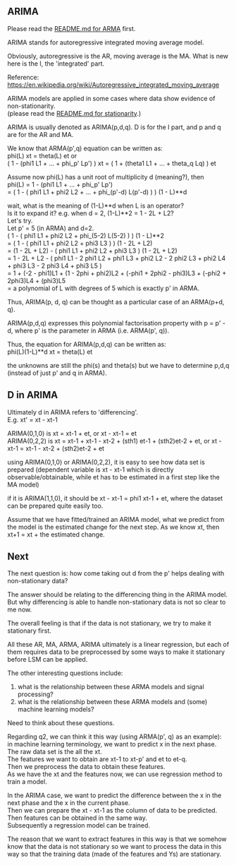 ARIMA
-------------

Please read the [README.md for ARMA](../ARMA/README.md) first.

ARIMA stands for autoregressive integrated moving average model.

Obviously, autoregressive is the AR, moving average is the MA.
What is new here is the I, the 'integrated' part.

Reference: https://en.wikipedia.org/wiki/Autoregressive_integrated_moving_average

ARIMA models are applied in some cases where data show evidence of non-stationarity.  
(please read the [README.md for stationarity](../stationarity/README.md).)

ARIMA is usually denoted as ARIMA(p,d,q).
D is for the I part, and p and q are for the AR and MA.

We know that ARMA(p',q) equation can be written as:  
phi(L) xt = theta(L) et or  
( 1 - (phi1 L1 + ... + phi_p' Lp') ) xt = ( 1 + (theta1 L1 + ... + theta_q Lq) ) et


Assume now phi(L) has a unit root of multiplicity d (meaning?), then  
phi(L) = 1 - (phi1 L1 + ... + phi_p' Lp')  
= ( 1 - ( phi1 L1 + phi2 L2 + ... + phi_(p'-d) L(p'-d) ) ) (1 - L)**d

wait, what is the meaning of (1-L)**d when L is an operator?  
Is it to expand it? e.g. when d = 2, (1-L)**2 = 1 - 2L + L2?  
Let's try.  
Let p' = 5 (in ARMA) and d=2.  
( 1 - ( phi1 L1 + phi2 L2 + phi_(5-2) L(5-2) ) ) (1 - L)**2  
= ( 1 - ( phi1 L1 + phi2 L2 + phi3 L3 ) ) (1 - 2L + L2)  
= (1 - 2L + L2) - ( phi1 L1 + phi2 L2 + phi3 L3 ) (1 - 2L + L2)  
= 1 - 2L + L2 - ( phi1 L1 - 2 phi1 L2 + phi1 L3 + phi2 L2 - 2 phi2 L3 + phi2 L4 + phi3 L3 - 2 phi3 L4 + phi3 L5  )  
= 1 + (-2 - phi1)L1 + (1 - 2phi + phi2)L2 + (-phi1 + 2phi2 - phi3)L3 + (-phi2 + 2phi3)L4 + (phi3)L5  
= a polynomial of L with degrees of 5 which is exactly p' in ARMA.

Thus, ARIMA(p, d, q) can be thought as a particular case of an ARMA(p+d, q).

ARIMA(p,d,q) expresses this polynomial factorisation property with p = p' - d, where p' is the parameter in ARMA (i.e. ARMA(p', q)).

Thus, the equation for ARIMA(p,d,q) can be written as:  
phi(L)(1-L)**d xt = theta(L) et

the unknowns are still the phi(s) and theta(s) but we have to determine p,d,q (instead of just p' and q in ARMA).


D in ARIMA
----------------------

Ultimately d in ARIMA refers to 'differencing'.  
E.g. xt' = xt - xt-1

ARIMA(0,1,0) is xt = xt-1 + et, or xt - xt-1 = et  
ARIMA(0,2,2) is xt = xt-1 + xt-1 - xt-2 + (sth1) et-1 + (sth2)et-2 + et, or
xt - xt-1 = xt-1 - xt-2 + (sth2)et-2 + et

using ARIMA(0,1,0) or ARIMA(0,2,2), it is easy to see how data set is prepared 
(dependent variable is xt - xt-1 which is directly observable/obtainable, while et has to be estimated in a first step like the MA model)

if it is ARIMA(1,1,0), it should be xt - xt-1 = phi1 xt-1 + et,
where the dataset can be prepared quite easily too.

Assume that we have fitted/trained an ARIMA model, what we predict from the model is the estimated change for the next step.
As we know xt, then xt+1 = xt + the estimated change.


Next
--------------------
The next question is: how come taking out d from the p' helps dealing with non-stationary data?

The answer should be relating to the differencing thing in the ARIMA model.
But why differencing is able to handle non-stationary data is not so clear to me now.

The overall feeling is that if the data is not stationary, we try to make it stationary first.

All these AR, MA, ARMA, ARIMA ultimately is a linear regression,
but each of them requires data to be preprocessed by some ways to make it stationary before LSM can be applied.


The other interesting questions include:  
1. what is the relationship between these ARMA models and signal processing?  
2. what is the relationship between these ARMA models and (some) machine learning models?

Need to think about these questions.


Regarding q2, we can think it this way (using ARMA(p', q) as an example):  
in machine learning terminology, we want to predict x in the next phase.  
The raw data set is the all the xt.  
The features we want to obtain are xt-1 to xt-p' and et to et-q.  
Then we preprocess the data to obtain these features.  
As we have the xt and the features now, we can use regression method to train a model.

In the ARIMA case, we want to predict the difference between the x in the next phase and the x in the current phase.  
Then we can prepare the xt - xt-1 as the column of data to be predicted.  
Then features can be obtained in the same way.  
Subsequently a regression model can be trained.

The reason that we want to extract features in this way is that we somehow know that the data is not stationary
so we want to process the data in this way so that the training data (made of the features and Ys) are stationary.
